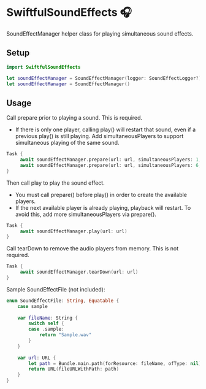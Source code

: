 # SwiftfulSoundEffects 🎧

SoundEffectManager helper class for playing simultaneous sound effects.

## Setup

```swift
import SwiftfulSoundEffects

let soundEffectManager = SoundEffectManager(logger: SoundEffectLogger?)
let soundEffectManager = SoundEffectManager()
```

## Usage

Call prepare prior to playing a sound. This is required. 
- If there is only one player, calling play() will restart that sound, even if a previous play() is still playing. Add simultaneousPlayers to support simultaneous playing of the same sound.

```swift
Task {
     await soundEffectManager.prepare(url: url, simultaneousPlayers: 1, volume: 1)
     await soundEffectManager.prepare(url: url, simultaneousPlayers: 6, volume: 1)
}
```

Then call play to play the sound effect. 
- You must call prepare() before play() in order to create the available players.
- If the next available player is already playing, playback will restart. To avoid this, add more simultaneousPlayers via prepare().

```swift
Task {
     await soundEffectManager.play(url: url)
}
```

Call tearDown to remove the audio players from memory. This is not required.

```swift
Task {
     await soundEffectManager.tearDown(url: url)
}
```

Sample SoundEffectFile (not included):

```swift
enum SoundEffectFile: String, Equatable {
    case sample
    
    var fileName: String {
        switch self {
        case .sample:
            return "Sample.wav"
        }
    }
    
    var url: URL {
        let path = Bundle.main.path(forResource: fileName, ofType: nil)!
        return URL(fileURLWithPath: path)
    }
}
```






